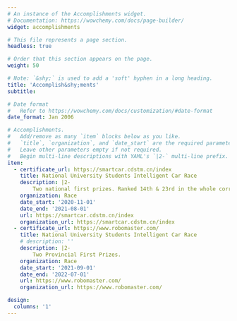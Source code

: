 ```yaml
---
# An instance of the Accomplishments widget.
# Documentation: https://wowchemy.com/docs/page-builder/
widget: accomplishments

# This file represents a page section.
headless: true

# Order that this section appears on the page.
weight: 50

# Note: `&shy;` is used to add a 'soft' hyphen in a long heading.
title: 'Accomplish&shy;ments'
subtitle:

# Date format
#   Refer to https://wowchemy.com/docs/customization/#date-format
date_format: Jan 2006

# Accomplishments.
#   Add/remove as many `item` blocks below as you like.
#   `title`, `organization`, and `date_start` are the required parameters.
#   Leave other parameters empty if not required.
#   Begin multi-line descriptions with YAML's `|2-` multi-line prefix.
item:
  - certificate_url: https://smartcar.cdstm.cn/index
    title: National University Students Intelligent Car Race
    description: |2-
        Two national first prizes. Ranked 14th & 23rd in the whole corresponding group.
    organization: Race
    date_start: '2020-11-01'
    date_end: '2021-08-01'
    url: https://smartcar.cdstm.cn/index
    organization_url: https://smartcar.cdstm.cn/index
  - certificate_url: https://www.robomaster.com/
    title: National University Students Intelligent Car Race
    # description: ''
    description: |2-
        Two Provincial First Prizes.
    organization: Race
    date_start: '2021-09-01'
    date_end: '2022-07-01'
    url: https://www.robomaster.com/
    organization_url: https://www.robomaster.com/

design:
  columns: '1'
---
```

